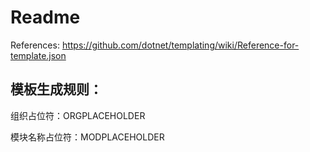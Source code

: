 ﻿# Readme

References:
https://github.com/dotnet/templating/wiki/Reference-for-template.json

## 模板生成规则：

组织占位符：ORGPLACEHOLDER

模块名称占位符：MODPLACEHOLDER
